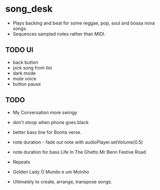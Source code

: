 # song_desk

- Plays backing and beat for some reggae, pop, soul and bossa nova songs.
- Sequences sampled notes rather than MIDI.

## TODO UI

- back button
- pick song from list
- dark mode
- mute voice
- button pause

## TODO
- My Conversation more swingy
- don't stoop when phone goes black
- better bass line for Bonita verse.

- note duration - fade out note with audioPlayer.setVolume(0.5)
- note duration for bass
  Life In The Ghetto
  Mr Benn Festive Road


- Repeats
-   Golden Lady
    O Mundo e um Moinho
    

- Ultimately to create, arrange, transpose songs.
